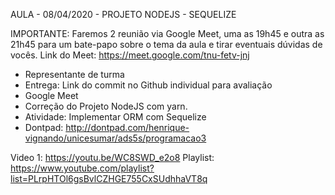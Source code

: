 AULA - 08/04/2020 - PROJETO NODEJS - SEQUELIZE

IMPORTANTE: Faremos 2 reunião via Google Meet, uma as 19h45 e outra as 21h45 para um bate-papo sobre o tema da aula e tirar eventuais dúvidas de vocês.
Link do Meet: https://meet.google.com/tnu-fetv-jnj

- Representante de turma
- Entrega: ​Link do commit no Github individual para avaliação
- Google Meet
- Correção do Projeto NodeJS com yarn.
- Atividade: Implementar ORM com Sequelize
- Dontpad: http://dontpad.com/henrique-vignando/unicesumar/ads5s/programacao3

Video 1: https://youtu.be/WC8SWD_e2o8
Playlist: https://www.youtube.com/playlist?list=PLrpHTOl6gsBvlCZHGE755CxSUdhhaVT8q